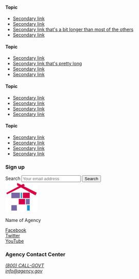 <link href="/assets/css/prototype/approved/footer-styled.scss" rel="stylesheet">
<footer class="usa-footer usa-footer--big footer__section">
  <div class="usa-footer__primary-section">
    <div class="grid-container">
      <div class="grid-row grid-gap">
        <div class="tablet:grid-col-8">
          <nav class="usa-footer__nav" aria-label="Footer navigation">
            <div class="grid-row grid-gap-4">
              <div class="mobile-lg:grid-col-6 desktop:grid-col-3">
                <section class="usa-footer__primary-content usa-footer__primary-content--collapsible">
                  <h4 class="usa-footer__primary-link">Topic</h4>
                  <ul class="usa-list usa-list--unstyled">
                    <li class="usa-footer__secondary-link"><a href="javascript:void(0);">Secondary link</a></li>
                    <li class="usa-footer__secondary-link"><a href="javascript:void(0);">Secondary link</a></li>
                    <li class="usa-footer__secondary-link"><a href="javascript:void(0);">Secondary link that's a bit longer than most of the others</a></li>
                    <li class="usa-footer__secondary-link"><a href="javascript:void(0);">Secondary link</a></li>
                  </ul>
                </section>
              </div>
              <div class="mobile-lg:grid-col-6 desktop:grid-col-3">
                <section class="usa-footer__primary-content usa-footer__primary-content--collapsible">
                  <h4 class="usa-footer__primary-link">Topic</h4>
                  <ul class="usa-list usa-list--unstyled">
                    <li class="usa-footer__secondary-link"><a href="javascript:void(0);">Secondary link</a></li>
                    <li class="usa-footer__secondary-link"><a href="javascript:void(0);">Secondary link that's pretty long</a></li>
                    <li class="usa-footer__secondary-link"><a href="javascript:void(0);">Secondary link</a></li>
                    <li class="usa-footer__secondary-link"><a href="javascript:void(0);">Secondary link</a></li>
                  </ul>
                </section>
              </div>
              <div class="mobile-lg:grid-col-6 desktop:grid-col-3">
                <section class="usa-footer__primary-content usa-footer__primary-content--collapsible">
                  <h4 class="usa-footer__primary-link">Topic</h4>
                  <ul class="usa-list usa-list--unstyled">
                    <li class="usa-footer__secondary-link"><a href="javascript:void(0);">Secondary link</a></li>
                    <li class="usa-footer__secondary-link"><a href="javascript:void(0);">Secondary link</a></li>
                    <li class="usa-footer__secondary-link"><a href="javascript:void(0);">Secondary link</a></li>
                    <li class="usa-footer__secondary-link"><a href="javascript:void(0);">Secondary link</a></li>
                  </ul>
                </section>
              </div>
              <div class="mobile-lg:grid-col-6 desktop:grid-col-3">
                <section class="usa-footer__primary-content usa-footer__primary-content--collapsible">
                  <h4 class="usa-footer__primary-link">Topic</h4>
                  <ul class="usa-list usa-list--unstyled">
                    <li class="usa-footer__secondary-link"><a href="javascript:void(0);">Secondary link</a></li>
                    <li class="usa-footer__secondary-link"><a href="javascript:void(0);">Secondary link</a></li>
                    <li class="usa-footer__secondary-link"><a href="javascript:void(0);">Secondary link</a></li>
                    <li class="usa-footer__secondary-link"><a href="javascript:void(0);">Secondary link</a></li>
                  </ul>
                </section>
              </div>
            </div>
          </nav>
        </div>
        <div class="tablet:grid-col-4">
          <div class="usa-sign-up">
            <h3 class="site-preview-heading">Sign up</h3>
            <section aria-label="Default search component">
              <form class="usa-search" role="search">
                <label class="usa-sr-only" for="search-field-search-field"> Search </label>
                <input
                  class="usa-input"
                  id="search-field-search-field"
                  type="search"
                  name="search"
                  placeholder="Your email address"
                />
                <button class="usa-button footer__search__button" type="submit">
                  <span class="usa-search__submit-text">Search</span>
                </button>
              </form>
            </section>
          </div>
        </div>
      </div>
    </div>
  </div>
  <div class="usa-footer__secondary-section footer__secondary">
    <div class="grid-container">
      <div class="grid-row grid-gap">
        <div class="usa-footer__logo grid-row mobile-lg:grid-col-6 mobile-lg:grid-gap-2">
          <div class="mobile-lg:grid-col-auto">
            <img class="usa-footer__logo-img cwig__logo" src="/assets/img/logo-img.png" alt="">
          </div>
          <div class="mobile-lg:grid-col-auto">
            <p class="usa-footer__logo-heading">Name of Agency</p>
          </div>
        </div>
        <div class="usa-footer__contact-links mobile-lg:grid-col-6">
          <div class="usa-footer__social-links grid-row grid-gap-1">
            <div class="grid-col-auto">
              <a class="usa-social-link usa-social-link--facebook" href="javascript:void(0);">
                <span>Facebook</span>
              </a>
            </div>
            <div class="grid-col-auto">
              <a class="usa-social-link usa-social-link--twitter" href="javascript:void(0);">
                <span>Twitter</span>
              </a>
            </div>
            <div class="grid-col-auto">
              <a class="usa-social-link usa-social-link--youtube" href="javascript:void(0);">
                <span>YouTube</span>
              </a>
            </div>
          </div>
          <h3 class="usa-footer__contact-heading">Agency Contact Center</h3>
          <address class="usa-footer__address">
            <div class="usa-footer__contact-info grid-row grid-gap">
              <div class="grid-col-auto">
                <a href="tel:1-800-555-5555">(800) CALL-GOVT</a>
              </div>
              <div class="grid-col-auto">
                <a href="mailto:info@agency.gov">info@agency.gov</a>
              </div>
            </div>
          </address>
        </div>
      </div>
    </div>
  </div>
</footer>